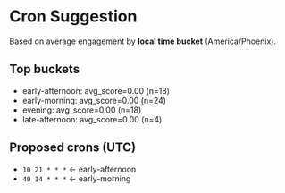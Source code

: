 # Cron Suggestion
Based on average engagement by **local time bucket** (America/Phoenix).

## Top buckets
- early-afternoon: avg_score=0.00 (n=18)
- early-morning: avg_score=0.00 (n=24)
- evening: avg_score=0.00 (n=18)
- late-afternoon: avg_score=0.00 (n=4)

## Proposed crons (UTC)
- `10 21 * * *`  ← early-afternoon
- `40 14 * * *`  ← early-morning